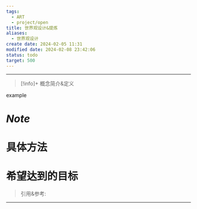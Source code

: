 ```yaml
---
tags:
  - ART
  - project/open
title: 世界观设计&提炼
aliases:
  - 世界观设计
create date: 2024-02-05 11:31
modified date: 2024-02-08 23:42:06
status: todo
target: 500
---
```



---
> [!info]+ 概念简介&定义
> 
example


# ***Note***


# 具体方法


# 希望达到的目标


> 引用&参考:
>[^1]:  [[世界观复盘]]


---


